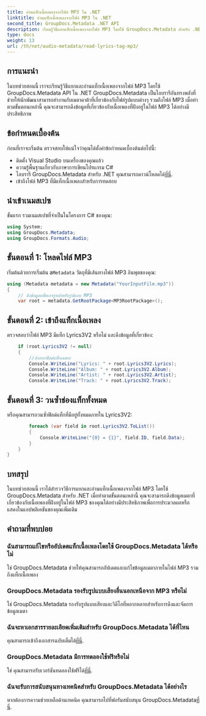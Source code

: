 ```yaml
---
title: อ่านแท็กเนื้อเพลงจากไฟล์ MP3 ใน .NET
linktitle: อ่านแท็กเนื้อเพลงจากไฟล์ MP3 ใน .NET
second_title: GroupDocs.Metadata .NET API
description: เรียนรู้วิธีแยกแท็กเนื้อเพลงจากไฟล์ MP3 โดยใช้ GroupDocs.Metadata สำหรับ .NET ปฏิบัติตามบทช่วยสอนทีละขั้นตอนของเรา
type: docs
weight: 13
url: /th/net/audio-metadata/read-lyrics-tag-mp3/
---
```

## การแนะนำ
ในบทช่วยสอนนี้ เราจะเรียนรู้วิธีแยกและอ่านแท็กเนื้อเพลงจากไฟล์ MP3 โดยใช้ GroupDocs.Metadata API ใน .NET GroupDocs.Metadata เป็นไลบรารีอันทรงพลังที่ช่วยให้นักพัฒนาสามารถทำงานกับเมตาดาต้าที่เกี่ยวข้องกับไฟล์รูปแบบต่างๆ รวมถึงไฟล์ MP3 เมื่อทำตามขั้นตอนเหล่านี้ คุณจะสามารถดึงข้อมูลที่เกี่ยวข้องกับเนื้อเพลงที่ฝังอยู่ในไฟล์ MP3 ได้อย่างมีประสิทธิภาพ
## ข้อกำหนดเบื้องต้น
ก่อนที่เราจะเริ่มต้น ตรวจสอบให้แน่ใจว่าคุณได้ตั้งค่าข้อกำหนดเบื้องต้นต่อไปนี้:
- ติดตั้ง Visual Studio บนเครื่องของคุณแล้ว
- ความรู้พื้นฐานเกี่ยวกับภาษาการเขียนโปรแกรม C#
-  ไลบรารี GroupDocs.Metadata สำหรับ .NET คุณสามารถดาวน์โหลดได้[ที่นี่](https://releases.groupdocs.com/metadata/net/).
- เข้าถึงไฟล์ MP3 ที่มีแท็กเนื้อเพลงสำหรับการทดสอบ

## นำเข้าเนมสเปซ
ขั้นแรก รวมเนมสเปซที่จำเป็นในโครงการ C# ของคุณ:
```csharp
using System;
using GroupDocs.Metadata;
using GroupDocs.Formats.Audio;
```
## ขั้นตอนที่ 1: โหลดไฟล์ MP3
 เริ่มต้นด้วยการเริ่มต้น a`Metadata` วัตถุที่มีเส้นทางไฟล์ MP3 อินพุตของคุณ:
```csharp
using (Metadata metadata = new Metadata("YourInputFile.mp3"))
{
    // ดึงข้อมูลแพ็คเกจรูทสำหรับรูปแบบ MP3
    var root = metadata.GetRootPackage<MP3RootPackage>();
```
## ขั้นตอนที่ 2: เข้าถึงแท็กเนื้อเพลง
ตรวจสอบว่าไฟล์ MP3 มีแท็ก Lyrics3V2 หรือไม่ และดึงข้อมูลที่เกี่ยวข้อง:
```csharp
    if (root.Lyrics3V2 != null)
    {
        //ส่งออกฟิลด์แท็กเฉพาะ
        Console.WriteLine("Lyrics: " + root.Lyrics3V2.Lyrics);
        Console.WriteLine("Album: " + root.Lyrics3V2.Album);
        Console.WriteLine("Artist: " + root.Lyrics3V2.Artist);
        Console.WriteLine("Track: " + root.Lyrics3V2.Track);
```
## ขั้นตอนที่ 3: วนซ้ำช่องแท็กทั้งหมด
หรือคุณสามารถวนซ้ำฟิลด์แท็กที่มีอยู่ทั้งหมดภายใน Lyrics3V2:
```csharp
        foreach (var field in root.Lyrics3V2.ToList())
        {
            Console.WriteLine("{0} = {1}", field.ID, field.Data);
        }
    }
}
```

## บทสรุป
ในบทช่วยสอนนี้ เราได้สำรวจวิธีการแยกและอ่านแท็กเนื้อเพลงจากไฟล์ MP3 โดยใช้ GroupDocs.Metadata สำหรับ .NET เมื่อทำตามขั้นตอนเหล่านี้ คุณจะสามารถดึงข้อมูลเมตาที่เกี่ยวข้องกับเนื้อเพลงที่ฝังอยู่ในไฟล์ MP3 ของคุณได้อย่างมีประสิทธิภาพเพื่อการประมวลผลหรือแสดงในแอปพลิเคชันของคุณเพิ่มเติม

## คำถามที่พบบ่อย
### ฉันสามารถแก้ไขหรืออัปเดตแท็กเนื้อเพลงโดยใช้ GroupDocs.Metadata ได้หรือไม่
ใช่ GroupDocs.Metadata ช่วยให้คุณสามารถอัปเดตและแก้ไขข้อมูลเมตาภายในไฟล์ MP3 รวมถึงแท็กเนื้อเพลง
### GroupDocs.Metadata รองรับรูปแบบเสียงอื่นนอกเหนือจาก MP3 หรือไม่
ใช่ GroupDocs.Metadata รองรับรูปแบบเสียงและวิดีโอที่หลากหลายสำหรับการดึงและจัดการข้อมูลเมตา
### ฉันจะหาเอกสารรายละเอียดเพิ่มเติมสำหรับ GroupDocs.Metadata ได้ที่ไหน
 คุณสามารถเข้าถึงเอกสารฉบับเต็มได้[ที่นี่](https://reference.groupdocs.com/metadata/net/).
### GroupDocs.Metadata มีการทดลองใช้ฟรีหรือไม่
 ใช่ คุณสามารถรับเวอร์ชันทดลองใช้ฟรีได้[ที่นี่](https://releases.groupdocs.com/).
### ฉันจะรับการสนับสนุนทางเทคนิคสำหรับ GroupDocs.Metadata ได้อย่างไร
 หากต้องการความช่วยเหลือด้านเทคนิค คุณสามารถไปที่ฟอรัมสนับสนุน GroupDocs.Metadata[ที่นี่](https://forum.groupdocs.com/c/metadata/14).
